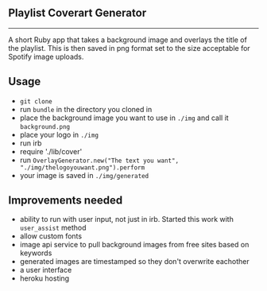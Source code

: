 Playlist Coverart Generator 
--------------
--------------


A short Ruby app that takes a background image and overlays the title of the playlist.
This is then saved in png format set to the size acceptable for Spotify image uploads. 


Usage 
----------

* `git clone`
* run `bundle` in the directory you cloned in
* place the background image you want to use in `./img` and call it `background.png`
* place your logo in `./img`
* run irb
* require './lib/cover'
* run `OverlayGenerator.new("The text you want", "./img/thelogoyouwant.png").perform`
* your image is saved in `./img/generated`


Improvements needed 
--------

* ability to run with user input, not just in irb. Started this work with `user_assist` method
* allow custom fonts
* image api service to pull background images from free sites based on keywords
* generated images are timestamped so they don't overwrite eachother
* a user interface
* heroku hosting